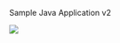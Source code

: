 Sample Java Application v2

![](https://github.com/puneetgavri/DevopsProjectSampleJavaApp/blob/master/CICD.png)
